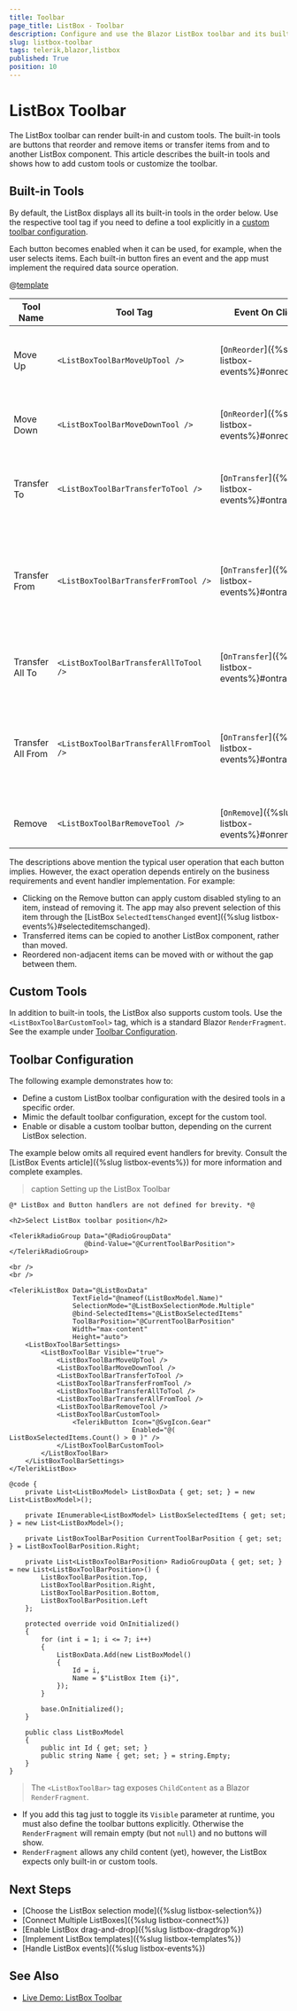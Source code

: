 ```yaml
---
title: Toolbar
page_title: ListBox - Toolbar
description: Configure and use the Blazor ListBox toolbar and its built-in buttons. How to change the toolbar position or define custom toolbar buttons.
slug: listbox-toolbar
tags: telerik,blazor,listbox
published: True
position: 10
---
```


# ListBox Toolbar

The ListBox toolbar can render built-in and custom tools. The built-in tools are buttons that reorder and remove items or transfer items from and to another ListBox component. This article describes the built-in tools and shows how to add custom tools or customize the toolbar.


## Built-in Tools

By default, the ListBox displays all its built-in tools in the order below. Use the respective tool tag if you need to define a tool explicitly in a [custom toolbar configuration](#toolbar-configuration).

Each button becomes enabled when it can be used, for example, when the user selects items. Each built-in button fires an event and the app must implement the required data source operation.

@[template](/_contentTemplates/common/parameters-table-styles.md#table-layout)

| Tool Name | Tool Tag | Event On Click | Description |
| --- | --- | --- | --- |
| Move Up | `<ListBoxToolBarMoveUpTool />` | [`OnReorder`]({%slug listbox-events%}#onreorder) | Moves the selected item(s) down by one position. |
| Move Down | `<ListBoxToolBarMoveDownTool />` | [`OnReorder`]({%slug listbox-events%}#onreorder) | Moves the selected items up by one position. |
| Transfer To | `<ListBoxToolBarTransferToTool />` | [`OnTransfer`]({%slug listbox-events%}#ontransfer) | Moves the selected items to a connected ListBox component. |
| Transfer From | `<ListBoxToolBarTransferFromTool />` | [`OnTransfer`]({%slug listbox-events%}#ontransfer) | Moves the selected items from a connected ListBox component to the current one. |
| Transfer All To | `<ListBoxToolBarTransferAllToTool />` | [`OnTransfer`]({%slug listbox-events%}#ontransfer) | Moves all items to a connected ListBox component. |
| Transfer All From | `<ListBoxToolBarTransferAllFromTool />` | [`OnTransfer`]({%slug listbox-events%}#ontransfer) | Moves all items from the connected ListBox component to the current one. |
| Remove | `<ListBoxToolBarRemoveTool />` | [`OnRemove`]({%slug listbox-events%}#onremove) | Removes the selected item(s). |

The descriptions above mention the typical user operation that each button implies. However, the exact operation depends entirely on the business requirements and event handler implementation. For example:

* Clicking on the Remove button can apply custom disabled styling to an item, instead of removing it. The app may also prevent selection of this item through the [ListBox `SelectedItemsChanged` event]({%slug listbox-events%}#selecteditemschanged).
* Transferred items can be copied to another ListBox component, rather than moved.
* Reordered non-adjacent items can be moved with or without the gap between them.


## Custom Tools

In addition to built-in tools, the ListBox also supports custom tools. Use the `<ListBoxToolBarCustomTool>` tag, which is a standard Blazor `RenderFragment`. See the example under [Toolbar Configuration](#toolbar-configuration).


## Toolbar Configuration

The following example demonstrates how to:

* Define a custom ListBox toolbar configuration with the desired tools in a specific order.
* Mimic the default toolbar configuration, except for the custom tool.
* Enable or disable a custom toolbar button, depending on the current ListBox selection.

The example below omits all required event handlers for brevity. Consult the [ListBox Events article]({%slug listbox-events%}) for more information and complete examples.

>caption Setting up the ListBox Toolbar

````RAZOR
@* ListBox and Button handlers are not defined for brevity. *@

<h2>Select ListBox toolbar position</h2>

<TelerikRadioGroup Data="@RadioGroupData"
                   @bind-Value="@CurrentToolBarPosition">
</TelerikRadioGroup>

<br />
<br />

<TelerikListBox Data="@ListBoxData"
                TextField="@nameof(ListBoxModel.Name)"
                SelectionMode="@ListBoxSelectionMode.Multiple"
                @bind-SelectedItems="@ListBoxSelectedItems"
                ToolBarPosition="@CurrentToolBarPosition"
                Width="max-content"
                Height="auto">
    <ListBoxToolBarSettings>
        <ListBoxToolBar Visible="true">
            <ListBoxToolBarMoveUpTool />
            <ListBoxToolBarMoveDownTool />
            <ListBoxToolBarTransferToTool />
            <ListBoxToolBarTransferFromTool />
            <ListBoxToolBarTransferAllToTool />
            <ListBoxToolBarTransferAllFromTool />
            <ListBoxToolBarRemoveTool />
            <ListBoxToolBarCustomTool>
                <TelerikButton Icon="@SvgIcon.Gear"
                               Enabled="@( ListBoxSelectedItems.Count() > 0 )" />
            </ListBoxToolBarCustomTool>
        </ListBoxToolBar>
    </ListBoxToolBarSettings>
</TelerikListBox>

@code {
    private List<ListBoxModel> ListBoxData { get; set; } = new List<ListBoxModel>();

    private IEnumerable<ListBoxModel> ListBoxSelectedItems { get; set; } = new List<ListBoxModel>();

    private ListBoxToolBarPosition CurrentToolBarPosition { get; set; } = ListBoxToolBarPosition.Right;

    private List<ListBoxToolBarPosition> RadioGroupData { get; set; } = new List<ListBoxToolBarPosition>() {
        ListBoxToolBarPosition.Top,
        ListBoxToolBarPosition.Right,
        ListBoxToolBarPosition.Bottom,
        ListBoxToolBarPosition.Left
    };

    protected override void OnInitialized()
    {
        for (int i = 1; i <= 7; i++)
        {
            ListBoxData.Add(new ListBoxModel()
            {
                Id = i,
                Name = $"ListBox Item {i}",
            });
        }

        base.OnInitialized();
    }

    public class ListBoxModel
    {
        public int Id { get; set; }
        public string Name { get; set; } = string.Empty;
    }
}
````

> The `<ListBoxToolBar>` tag exposes `ChildContent` as a Blazor `RenderFragment`.
>
* If you add this tag just to toggle its `Visible` parameter at runtime, you must also define the toolbar buttons explicitly. Otherwise the `RenderFragment` will remain empty (but not `null`) and no buttons will show.
* `RenderFragment` allows any child content (yet), however, the ListBox expects only built-in or custom tools.


## Next Steps

* [Choose the ListBox selection mode]({%slug listbox-selection%})
* [Connect Multiple ListBoxes]({%slug listbox-connect%})
* [Enable ListBox drag-and-drop]({%slug listbox-dragdrop%})
* [Implement ListBox templates]({%slug listbox-templates%})
* [Handle ListBox events]({%slug listbox-events%})

## See Also

* [Live Demo: ListBox Toolbar](https://demos.telerik.com/blazor-ui/listbox/toolbar)
